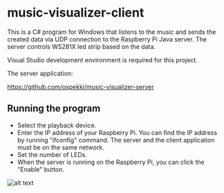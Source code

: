 # music-visualizer-client

This is a C# program for Windows that listens to the music and sends 
the created data via UDP connection to the Raspberry Pi Java server. The server controls WS281X led strip based on the data.

Visual Studio development environment is required for this project.

The server application:

https://github.com/ospekki/music-visualizer-server

## Running the program

- Select the playback device.
- Enter the IP address of your Raspberry Pi. You can find the IP address by running "ifconfig" command.
  The server and the client application must be on the same network.
- Set the number of LEDs.
- When the server is running on the Raspberry Pi, you can click the "Enable" button. 

![alt text](https://drive.google.com/uc?export=download&id=1mTp-3Gj95I5qR2uAdzMYqElf6FExTHIg)
